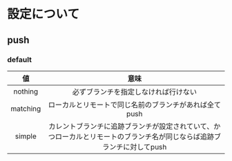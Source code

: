 # 設定について #

## push ##

### default ###

|値|意味
|:---:|:---:|
|nothing|必ずブランチを指定しなければ行けない|
|matching|ローカルとリモートで同じ名前のブランチがあれば全てpush|
|simple|カレントブランチに追跡ブランチが設定されていて、かつローカルとリモートのブランチ名が同じならば追跡ブランチに対してpush|
